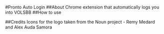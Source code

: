 #Pronto Auto Login
##About
Chrome extension that automatically logs you into VOLSBB
##How to use

##Credits
Icons for the logo taken from the Noun project - Remy Medard and Alex Auda Samora
